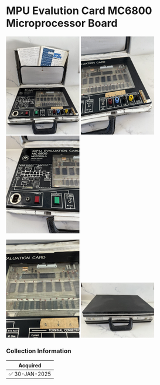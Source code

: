 # MPU Evalution Card MC6800 Microprocessor Board      

<img src="/images/MPUEvaluationBoard/MPU_Evaluation_Board.1.jpg" width="200"> <img src="/images/MPUEvaluationBoard/MPU_Evaluation_Board.2.jpg" width="200">   <img src="/images/MPUEvaluationBoard/MPU_Evaluation_Board.3.jpg" width="200"> 

<img src="/images/MPUEvaluationBoard/MPU_Evaluation_Board.4.jpg" width="200"> <img src="/images/MPUEvaluationBoard/MPU_Evaluation_Board.5.jpg" width="200">


### Collection Information

  Acquired |
|--         |
| :white_check_mark: 30-JAN-2025|




